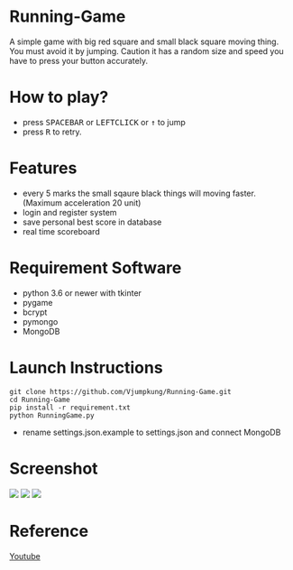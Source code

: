 # Running-Game

A simple game with big red square and small black square moving thing. You must avoid it by jumping. Caution it has a random size and speed you have to press your button accurately.

# How to play?

- press <kbd>SPACEBAR</kbd> or <kbd>LEFTCLICK</kbd> or <kbd>↑</kbd> to jump
- press <kbd>R</kbd> to retry.

# Features

- every 5 marks the small sqaure black things will moving faster. (Maximum acceleration 20 unit)
- login and register system
- save personal best score in database
- real time scoreboard

# Requirement Software

- python 3.6 or newer with tkinter 
- pygame 
- bcrypt
- pymongo
- MongoDB

# Launch Instructions

    git clone https://github.com/Vjumpkung/Running-Game.git
    cd Running-Game
    pip install -r requirement.txt
    python RunningGame.py
- rename settings.json.example to settings.json and connect MongoDB
# Screenshot

[screenshot]: screenshot.png
[mainmenu]: main-menu.png
[mainmenu2]: main-menu2.png

![][mainmenu] 
![][mainmenu2]
![][screenshot]

# Reference

[Youtube](https://www.youtube.com/watch?v=AY9MnQ4x3zk)
